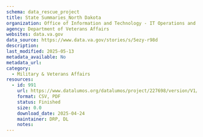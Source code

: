 ```yaml
---
schema: data_rescue_project 
title: State Summaries_North Dakota
organization: Office of Information and Technology - IT Operations and Services (ITOPS)
agency: Department of Veterans Affairs
websites: data.va.gov
data_source: https://www.data.va.gov/stories/s/5ezy-r98d
description: 
last_modified: 2025-05-13
metadata_available: No
metadata_url: 
category:
  - Military & Veterans Affairs 
resources:
  - id: 991
    url: https://www.datalumos.org/datalumos/project/227698/version/V1/view
    format: CSV, PDF
    status: Finished
    size: 0.0
    download_date: 2025-04-24
    maintainer: DRP, DL
    notes: 
---
```

